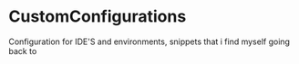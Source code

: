 # CustomConfigurations
Configuration for IDE'S and environments, snippets that i find myself going back to
